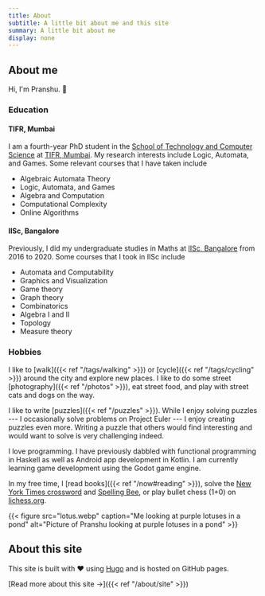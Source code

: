 ```yaml
---
title: About
subtitle: A little bit about me and this site
summary: A little bit about me
display: none
---
```


## About me

Hi, I'm Pranshu.  :wave:

### Education

#### TIFR, Mumbai
I am a fourth-year PhD student in the [School of Technology and Computer Science](https://www.tcs.tifr.res.in) at [TIFR, Mumbai](https://www.tifr.res.in/).
My research interests include Logic, Automata, and Games.
Some relevant courses that I have taken include 
- Algebraic Automata Theory
- Logic, Automata, and Games
- Algebra and Computation
- Computational Complexity
- Online Algorithms

#### IISc, Bangalore
Previously, I did my undergraduate studies in Maths at [IISc, Bangalore](https://iisc.ac.in/) from 2016 to 2020.
Some courses that I took in IISc include  
- Automata and Computability 
- Graphics and Visualization
- Game theory 
- Graph theory 
- Combinatorics 
- Algebra I and II 
- Topology 
- Measure theory

### Hobbies

I like to [walk]({{< ref "/tags/walking" >}}) or [cycle]({{< ref "/tags/cycling" >}}) around the city and explore new places. I like to do some street [photography]({{< ref "/photos" >}}), eat street food, and play with street cats and dogs on the way.

I like to write [puzzles]({{< ref "/puzzles" >}}). While I enjoy solving puzzles --- I occasionally solve problems on Project Euler --- I enjoy creating puzzles even more. Writing a puzzle that others would find interesting and would want to solve is very challenging indeed.

I love programming. 
I have previously dabbled with functional programming in Haskell as well as Android app development in Kotlin. 
I am currently learning game development using the Godot game engine.

In my free time, I [read books]({{< ref "/now#reading" >}}), solve the [New York Times crossword](https://www.nytimes.com/crosswords) and [Spelling Bee](https://www.nytimes.com/puzzles/spelling-bee), or play bullet chess (1+0) on [lichess.org](https://lichess.org).

{{< figure src="lotus.webp" caption="Me looking at purple lotuses in a pond" alt="Picture of Pranshu looking at purple lotuses in a pond" >}}

## About this site

This site is built with :heart: using [Hugo](https://gohugo.io) and is hosted on GitHub pages.

[Read more about this site &#8594;]({{< ref "/about/site" >}})
